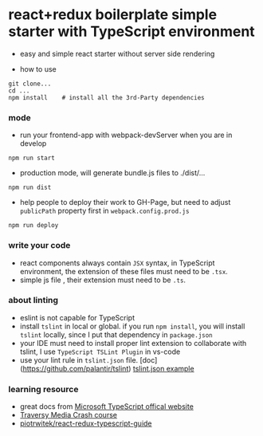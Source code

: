 # react+redux boilerplate simple starter with TypeScript environment

- easy and simple react starter without server side rendering

- how to use
```
git clone...  
cd ...  
npm install    # install all the 3rd-Party dependencies
```

### mode
- run your frontend-app with webpack-devServer when you are in develop
```
npm run start
```

-  production mode, will generate bundle.js files to ./dist/...
```
npm run dist
```

- help people to deploy their work to GH-Page, but need to adjust `publicPath` property first in `webpack.config.prod.js`
```
npm run deploy 
```

### write your code
-  react components always contain `JSX` syntax, in TypeScript environment, the extension of these files must need to be `.tsx`.
- simple js file , their extension must need to be `.ts`.


### about linting
- eslint is not capable for TypeScript 
- install `tslint` in local or global. if you run `npm install`, you will install `tslint` locally, since I put that dependency in `package.json`
- your IDE must need to install proper lint extension to collaborate with tslint, I use `TypeScript TSLint Plugin` in vs-code
- use your lint rule in `tslint.json` file. [doc] (https://github.com/palantir/tslint)
[tslint.json example](https://palantir.github.io/tslint/usage/configuration/)

### learning resource
- great docs from [Microsoft TypeScript offical website](https://www.typescriptlang.org/index.html)
- [Traversy Media  Crash course](https://www.youtube.com/watch?v=rAy_3SIqT-E)
- [piotrwitek/react-redux-typescript-guide](https://github.com/piotrwitek/react-redux-typescript-guide/blob/master/README.md)
